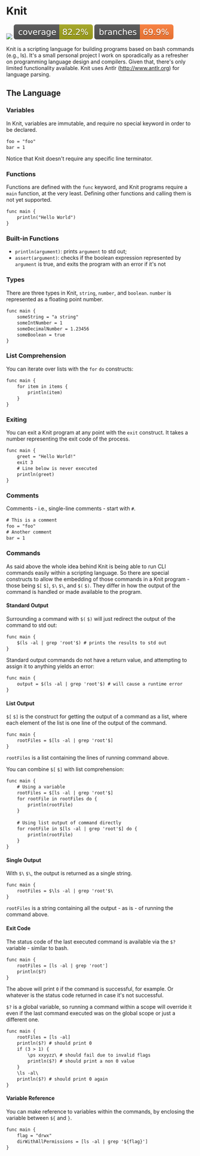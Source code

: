 
# Knit

![](https://github.com/emersonloureiro/knit/actions/workflows/build.yml/badge.svg) ![coverage](.github/badges/jacoco.svg)
![branches coverage](.github/badges/branches.svg)

Knit is a scripting language for building programs based on bash commands (e.g., ls). It's a small personal project I work on sporadically as a refresher on programming language design and compilers. Given that, there's only limited functionality available. Knit uses Antlr (http://www.antlr.org) for language parsing.

## The Language

### Variables

In Knit, variables are immutable, and require no special keyword in order to be declared.

```
foo = "foo"
bar = 1
```

Notice that Knit doesn't require any specific line terminator.

### Functions

Functions are defined with the `func` keyword, and Knit programs require a `main` function, at the very least. Defining other functions and calling them is not yet supported.

```
func main {
    println("Hello World")
}
```

### Built-in Functions

* `println(argument)`: prints `argument` to std out;
* `assert(argument)`: checks if the boolean expression represented by `argument` is true, and exits the program with an error if it's not

### Types

There are three types in Knit, `string`, `number`, and `boolean`. `number` is represented as a floating point number.

```
func main {
    someString = "a string"
    someIntNumber = 1
    someDecimalNumber = 1.23456
    someBoolean = true
}
```

### List Comprehension

You can iterate over lists with the `for` `do` constructs:

```
func main {
    for item in items {
        println(item)
    }
}
```

### Exiting

You can exit a Knit program at any point with the `exit` construct. It takes a number representing the exit code of the process.

```
func main {
    greet = "Hello World!"
    exit 3
    # Line below is never executed
    println(greet)
}
```

### Comments

Comments - i.e., single-line comments - start with `#`.

```
# This is a comment
foo = "foo"
# Another comment
bar = 1
```

### Commands

As said above the whole idea behind Knit is being able to run CLI commands easily within a scripting language. So there are special constructs to allow the embedding of those commands in a Knit program - those being `$[` `$]`, `$\` `$\`, and `$(` `$)`. They differ in how the output of the command is handled or made available to the program.

#### Standard Output

Surrounding a command with `$(` `$)` will just redirect the output of the command to std out:

```
func main {
    $(ls -al | grep 'root'$) # prints the results to std out
}
```

Standard output commands do not have a return value, and attempting to assign it to anything yields an error:

```
func main {
    output = $(ls -al | grep 'root'$) # will cause a runtime error
}
```

#### List Output

`$[` `$]` is the construct for getting the output of a command as a list, where each element of the list is one line of the output of the command.

```
func main {
    rootFiles = $[ls -al | grep 'root'$]
}
```

`rootFiles` is a list containing the lines of running command above.

You can combine `$[` `$]` with list comprehension:

```
func main {
    # Using a variable
    rootFiles = $[ls -al | grep 'root'$]
    for rootFile in rootFiles do {
        println(rootFile)
    }

    # Using list output of command directly
    for rootFile in $[ls -al | grep 'root'$] do {
        println(rootFile)
    }
}
```

#### Single Output

With `$\` `$\`, the output is returned as a single string.

```
func main {
    rootFiles = $\ls -al | grep 'root'$\
}
```

`rootFiles` is a string containing all the output - as is - of running the command above.

#### Exit Code

The status code of the last executed command is available via the `$?` variable - similar to bash.

```
func main {
    rootFiles = [ls -al | grep 'root']
    println($?)
}
```

The above will print `0` if the command is successful, for example. Or whatever is the status code returned in case it's not successful.

`$?` is a global variable, so running a command within a scope will override it even if the last command executed was on the global scope or just a different one.

```
func main {
    rootFiles = [ls -al]
    println($?) # should print 0
    if (3 > 1) {
        \ps xxyyzz\ # should fail due to invalid flags
        println($?) # should print a non 0 value
    }
    \ls -al\
    println($?) # should print 0 again
}
```

#### Variable Reference

You can make reference to variables within the commands, by enclosing the variable between ``${`` and ``}``.

```
func main {
    flag = "drwx"
    dirWithAllPermissions = [ls -al | grep '${flag}']
}
```